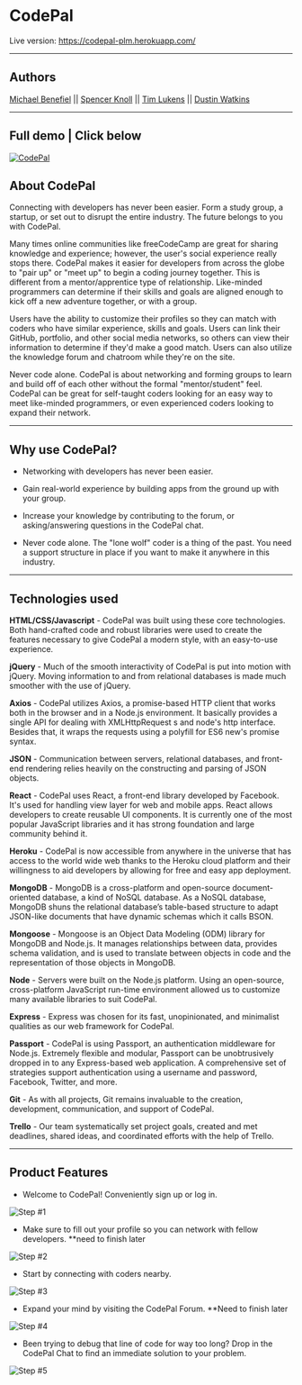 

<h1>CodePal</h1>

Live version: https://codepal-plm.herokuapp.com/
<hr></hr>

<h2> Authors </h2>

[Michael Benefiel](https://github.com/mjbenefiel) || [Spencer Knoll](https://github.com/sp-knoll-86) || [Tim Lukens](https://github.com/tblukens) || [Dustin Watkins](https://github.com/watkins656)


<hr></hr>

<h2> Full demo | Click below </h2>

[![CodePal](https://raw.githubusercontent.com/tblukens/CodePal/master/client/public/assets/images/demo-pic.jpg)](https://youtu.be/Df99eQtTL6I)

<h2> About CodePal </h2>

Connecting with developers has never been easier. Form a study group, a startup, or set out to disrupt the entire industry. The future belongs to you with CodePal. 

Many times online communities like freeCodeCamp are great for sharing knowledge and experience; however, the user's social experience really stops there. CodePal makes it easier for developers from across the globe to "pair up" or "meet up" to begin a coding journey together. This is different from a mentor/apprentice type of relationship. Like-minded programmers can determine if their skills and goals are aligned enough to kick off a new adventure together, or with a group.

Users have the ability to customize their profiles so they can match with coders who have similar experience, skills and goals. Users can link their GitHub, portfolio, and other social media networks, so others can view their information to determine if they'd make a good match. Users can also utilize the knowledge forum and chatroom while they're on the site.

Never code alone. CodePal is about networking and forming groups to learn and build off of each other without the formal "mentor/student" feel. CodePal can be great for self-taught coders looking for an easy way to meet like-minded programmers, or even experienced coders looking to expand their network.


<hr></hr>
<h2> Why use CodePal? </h2>

- Networking with developers has never been easier.

- Gain real-world experience by building apps from the ground up with your group. 

- Increase your knowledge by contributing to the forum, or asking/answering questions in the CodePal chat. 

- Never code alone. The "lone wolf" coder is a thing of the past. You need a support structure in place if you want to make it anywhere in this industry.

<hr></hr>

<h2>Technologies used</h2>

<strong>HTML/CSS/Javascript</strong> - CodePal was built using these core technologies. Both hand-crafted code and robust libraries were used to create the features necessary to give CodePal a modern style, with an easy-to-use experience.  

<strong>jQuery</strong> - Much of the smooth interactivity of CodePal is put into motion with jQuery.  Moving information to and from relational databases is made much smoother with the use of jQuery.    

<strong>Axios</strong> - CodePal utilizes Axios, a promise-based HTTP client that works both in the browser and in a Node.js environment. It basically provides a single API for dealing with XMLHttpRequest s and node's http interface. Besides that, it wraps the requests using a polyfill for ES6 new's promise syntax.

<strong>JSON</strong> - Communication between servers, relational databases, and front-end rendering relies heavily on the constructing and parsing of JSON objects.  

<strong>React</strong> - CodePal uses React, a front-end library developed by Facebook. It's used for handling view layer for web and mobile apps. React allows developers to create reusable UI components. It is currently one of the most popular JavaScript libraries and it has strong foundation and large community behind it.

<strong>Heroku</strong> - CodePal is now accessible from anywhere in the universe that has access to the world wide web thanks to the Heroku cloud platform and their willingness to aid developers by allowing for free and easy app deployment.

<strong>MongoDB</strong> - MongoDB is a cross-platform and open-source document-oriented database, a kind of NoSQL database. As a NoSQL database, MongoDB shuns the relational database’s table-based structure to adapt JSON-like documents that have dynamic schemas which it calls BSON. 

<strong>Mongoose</strong> - Mongoose is an Object Data Modeling (ODM) library for MongoDB and Node.js. It manages relationships between data, provides schema validation, and is used to translate between objects in code and the representation of those objects in MongoDB.

<strong>Node</strong> - Servers were built on the Node.js platform. Using an open-source, cross-platform JavaScript run-time environment allowed us to customize many available libraries to suit CodePal.

<strong>Express</strong> - Express was chosen for its fast, unopinionated, and minimalist qualities as our web framework for CodePal.

<strong>Passport</strong> - CodePal is using Passport, an authentication middleware for Node.js. Extremely flexible and modular, Passport can be unobtrusively dropped in to any Express-based web application. A comprehensive set of strategies support authentication using a username and password, Facebook, Twitter, and more.

<strong>Git</strong> - As with all projects, Git remains invaluable to the creation, development, communication, and support of CodePal.

<strong>Trello</strong> - Our team systematically set project goals, created and met deadlines, shared ideas, and coordinated efforts with the help of Trello.

<hr></hr>

<h2>Product Features</h2>

- Welcome to CodePal! Conveniently sign up or log in.

![Step #1](https://raw.githubusercontent.com/tblukens/CodePal/master/client/public/assets/images/Demo-step-one.gif "Step #1")

- Make sure to fill out your profile so you can network with fellow developers. **need to finish later

![Step #2](https://raw.githubusercontent.com/tblukens/CodePal/master/client/public/assets/images/demo-step-two.gif "Step #2")

- Start by connecting with coders nearby. 

![Step #3](https://raw.githubusercontent.com/tblukens/CodePal/master/client/public/assets/images/demo-step-three.gif "Step #3")

- Expand your mind by visiting the CodePal Forum. **Need to finish later

![Step #4](https://raw.githubusercontent.com/tblukens/CodePal/master/client/public/assets/images/demo-step-four.gif "Step #4")

- Been trying to debug that line of code for way too long? Drop in the CodePal Chat to find an immediate solution to your problem.

![Step #5](https://raw.githubusercontent.com/tblukens/CodePal/master/client/public/assets/images/demo-step-5.gif "Step #5")

